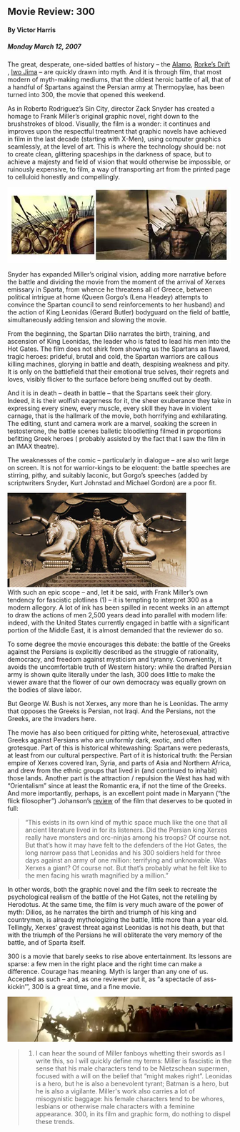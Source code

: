 ## Movie Review: 300

#### By Victor Harris

##### Monday March 12, 2007

The great, desperate, one-sided battles of history – the [Alamo][alamo link], [Rorke’s Drift][rorkes link]
, [Iwo Jima][iwojima link] – are quickly drawn into myth. And it is through film, that most modern of myth-making
mediums, that the oldest heroic battle of all, that of a handful of Spartans against the Persian army at Thermopylae,
has been turned into 300, the movie that opened this weekend.

As in Roberto Rodriguez’s Sin City, director Zack Snyder has created a homage to Frank Miller’s original graphic novel,
right down to the brushstrokes of blood. Visually, the film is a wonder: it continues and improves upon the respectful
treatment that graphic novels have achieved in film in the last decade (starting with X-Men), using computer graphics
seamlessly, at the level of art. This is where the technology should be: not to create clean, glittering spaceships in
the darkness of space, but to achieve a majesty and field of vision that would otherwise be impossible, or ruinously
expensive, to film, a way of transporting art from the printed page to celluloid honestly and compellingly.

![Comparison][comparison link]

Snyder has expanded Miller’s original vision, adding more narrative before the battle and dividing the movie from the
moment of the arrival of Xerxes emissary in Sparta, from whence he threatens all of Greece, between political intrigue
at home (Queen Gorgo’s (Lena Headey) attempts to convince the Spartan council to send reinforcements to her husband) and
the action of King Leonidas (Gerard Butler) bodyguard on the field of battle, simultaneously adding tension and slowing
the movie.

From the beginning, the Spartan Dilio narrates the birth, training, and ascension of King Leonidas, the leader who is
fated to lead his men into the Hot Gates. The film does not shirk from showing us the Spartans as flawed, tragic heroes:
prideful, brutal and cold, the Spartan warriors are callous killing machines, glorying in battle and death, despising
weakness and pity. It is only on the battlefield that their emotional true selves, their regrets and loves, visibly
flicker to the surface before being snuffed out by death.

And it is in death – death in battle – that the Spartans seek their glory. Indeed, it is their wolfish eagerness for it,
the sheer exuberance they take in expressing every sinew, every muscle, every skill they have in violent carnage, that
is the hallmark of the movie, both horrifying and exhilarating. The editing, stunt and camera work are a marvel, soaking
the screen in testosterone, the battle scenes balletic bloodletting filmed in proportions befitting Greek heroes (
probably assisted by the fact that I saw the film in an IMAX theatre).

The weaknesses of the comic – particularly in dialogue – are also writ large on screen. It is not for warrior-kings to
be eloquent: the battle speeches are stirring, pithy, and suitably laconic, but Gorgo’s speeches (added by scriptwriters
Snyder, Kurt Johnstad and Michael Gordon) are a poor fit.

![Xerxes](src/images/xerxes.webp)  
With such an epic scope – and, let it be said, with Frank Miller’s own tendency for fascistic plotlines (1) – it is
tempting to interpret 300 as a modern allegory. A lot of ink has been spilled in recent weeks in an attempt to draw the
actions of men 2,500 years dead into parallel with modern life: indeed, with the United States currently engaged in
battle with a significant portion of the Middle East, it is almost demanded that the reviewer do so.

To some degree the movie encourages this debate: the battle of the Greeks against the Persians is explicitly described
as the struggle of rationality, democracy, and freedom against mysticism and tyranny. Conveniently, it avoids the
uncomfortable truth of Western history: while the drafted Persian army is shown quite literally under the lash, 300 does
little to make the viewer aware that the flower of our own democracy was equally grown on the bodies of slave labor.

But George W. Bush is not Xerxes, any more than he is Leonidas. The army that opposes the Greeks is Persian, not Iraqi.
And the Persians, not the Greeks, are the invaders here.

The movie has also been critiqued for pitting white, heterosexual, attractive Greeks against Persians who are uniformly
dark, exotic, and often grotesque. Part of this is historical whitewashing: Spartans were pederasts, at least from our
cultural perspective. Part of it is historical truth: the Persian empire of Xerxes covered Iran, Syria, and parts of
Asia and Northern Africa, and drew from the ethnic groups that lived in (and continued to inhabit) those lands. Another
part is the attraction / repulsion the West has had with “Orientalism” since at least the Romantic era, if not the time
of the Greeks. And more importantly, perhaps, is an excellent point made in Maryann (“the flick filosopher”)
Johanson’s [review][review link] of the film that deserves to be quoted in full:

> “This exists in its own kind of mythic space much like the one that all ancient literature lived in for its listeners. Did the Persian king Xerxes really have monsters and orc-ninjas among his troops? Of course not. But that’s how it may have felt to the defenders of the Hot Gates, the long narrow pass that Leonidas and his 300 soldiers held for three days against an army of one million: terrifying and unknowable. Was Xerxes a giant? Of course not. But that’s probably what he felt like to the men facing his wrath magnified by a million.”

In other words, both the graphic novel and the film seek to recreate the psychological realism of the battle of the Hot
Gates, not the retelling by Herodotus. At the same time, the film is very much aware of the power of myth: Dilios, as he
narrates the birth and triumph of his king and countrymen, is already mythologizing the battle, little more than a year
old. Tellingly, Xerxes’ gravest threat against Leonidas is not his death, but that with the triumph of the Persians he
will obliterate the very memory of the battle, and of Sparta itself.

300 is a movie that barely seeks to rise above entertainment. Its lessons are sparse: a few men in the right place and
the right time can make a difference. Courage has meaning. Myth is larger than any one of us. Accepted as such – and, as
one reviewer put it, as “a spectacle of ass-kickin’”, 300 is a great time, and a fine movie.

![Cliff][cliff image]

> 1. I can hear the sound of Miller fanboys whetting their swords as I write this, so I will quickly define my terms: Miller is fascistic in the sense that his male characters tend to be Nietzschean supermen, focused with a will on the belief that “might makes right”. Leonidas is a hero, but he is also a benevolent tyrant; Batman is a hero, but he is also a vigilante. Miller's work also carries a lot of misogynistic baggage: his female characters tend to be whores, lesbians or otherwise male characters with a feminine appearance. 300, in its film and graphic form, do nothing to dispel these trends.


[review link]: https://www.flickfilosopher.com/2007/03/300-review.html

[alamo link]: https://en.wikipedia.org/wiki/Battle_of_the_Alamo

[rorkes link]: https://en.wikipedia.org/wiki/Battle_of_Rorke%27s_Drift

[iwojima link]: https://en.wikipedia.org/wiki/Battle_of_Iwo_Jima

[comparison link]: src\images\comparison.webp

[cliff image]: src\images\cliff.webp
